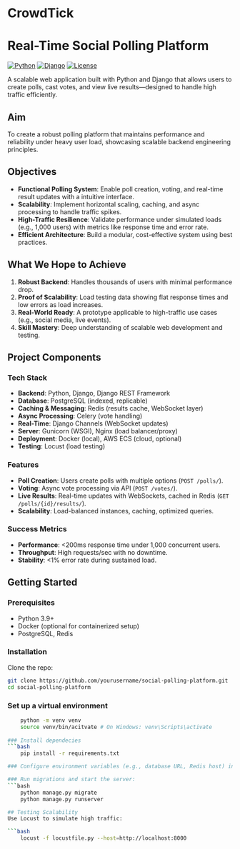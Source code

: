# CrowdTick
# Real-Time Social Polling Platform

[![Python](https://img.shields.io/badge/Python-3.9+-blue.svg)](https://www.python.org/)
[![Django](https://img.shields.io/badge/Django-4.x-green.svg)](https://www.djangoproject.com/)
[![License](https://img.shields.io/badge/License-MIT-yellow.svg)](LICENSE)

A scalable web application built with Python and Django that allows users to create polls, cast votes, and view live results—designed to handle high traffic efficiently.

## Aim
To create a robust polling platform that maintains performance and reliability under heavy user load, showcasing scalable backend engineering principles.

## Objectives
- **Functional Polling System**: Enable poll creation, voting, and real-time result updates with a intuitive interface.
- **Scalability**: Implement horizontal scaling, caching, and async processing to handle traffic spikes.
- **High-Traffic Resilience**: Validate performance under simulated loads (e.g., 1,000 users) with metrics like response time and error rate.
- **Efficient Architecture**: Build a modular, cost-effective system using best practices.

## What We Hope to Achieve
1. **Robust Backend**: Handles thousands of users with minimal performance drop.
2. **Proof of Scalability**: Load testing data showing flat response times and low errors as load increases.
3. **Real-World Ready**: A prototype applicable to high-traffic use cases (e.g., social media, live events).
4. **Skill Mastery**: Deep understanding of scalable web development and testing.

## Project Components

### Tech Stack
- **Backend**: Python, Django, Django REST Framework
- **Database**: PostgreSQL (indexed, replicable)
- **Caching & Messaging**: Redis (results cache, WebSocket layer)
- **Async Processing**: Celery (vote handling)
- **Real-Time**: Django Channels (WebSocket updates)
- **Server**: Gunicorn (WSGI), Nginx (load balancer/proxy)
- **Deployment**: Docker (local), AWS ECS (cloud, optional)
- **Testing**: Locust (load testing)

### Features
- **Poll Creation**: Users create polls with multiple options (`POST /polls/`).
- **Voting**: Async vote processing via API (`POST /votes/`).
- **Live Results**: Real-time updates with WebSockets, cached in Redis (`GET /polls/{id}/results/`).
- **Scalability**: Load-balanced instances, caching, optimized queries.

### Success Metrics
- **Performance**: <200ms response time under 1,000 concurrent users.
- **Throughput**: High requests/sec with no downtime.
- **Stability**: <1% error rate during sustained load.

## Getting Started

### Prerequisites
- Python 3.9+
- Docker (optional for containerized setup)
- PostgreSQL, Redis

### Installation
Clone the repo:
   ```bash
   git clone https://github.com/yourusername/social-polling-platform.git
   cd social-polling-platform
   ```

### Set up a virtual environment
```bash
    python -m venv venv
    source venv/bin/acitvate # On Windows: venv\Scripts\activate
    
### Install dependecies
```bash
    pip install -r requirements.txt

### Configure environment variables (e.g., database URL, Redis host) in `.env`.

### Run migrations and start the server:
```bash
    python manage.py migrate
    python manage.py runserver

## Testing Scalability
Use Locust to simulate high traffic:

```bash
    locust -f locustfile.py --host=http://localhost:8000

